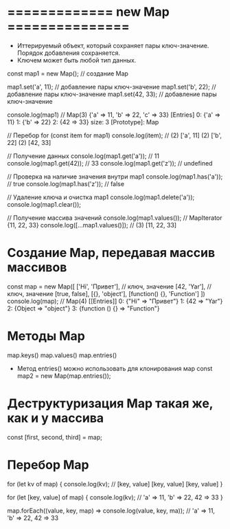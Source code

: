 # ============= new Map ===============
* Иттерируемый объект, который сохраняет пары ключ-значение. Порядок добавления сохраняется.
* Ключем может быть любой тип данных.

const map1 = new Map(); // создание Map

map1.set('a', 11); // добавление пары ключ-значение
map1.set('b', 22); // добавление пары ключ-значение
map1.set(42, 33); // добавление пары ключ-значение

console.log(map1) // Map(3) {'a' => 11, 'b' => 22, 'c' => 33} 
					[Entries]
					0: {'a' => 11}
					1: {'b' => 22}
					2: {42 => 33}
					size: 3
					[Prototype]: Map

// Перебор
for (const item for map1) console.log(item); //	(2) ['a', 11]
												(2) ['b', 22]
												(2) [42, 33]

// Получение данных
console.log(map1.get('a')); // 11
console.log(map1.get(42)); // 33
console.log(map1.get('z')); // undefined

// Проверка на наличие значения внутри map1
console.log(map1.has('a')); // true
console.log(map1.has('z')); // false

// Удаление ключа и очистка map1
console.log(map1.delete('a'));
console.log(map1.clear());

// Получение массива значений
console.log(map1.values()); // MapIterator {11, 22, 33}
console.log([...map1.values()]); // (3) [11, 22, 33]

# Создание Мар, передавая массив массивов
const map = new Map([
	['Hi', 'Привет'], // ключ, значение
	[42, 'Yar'], // ключ, значение
	[true, false],
	[{}, 'object'],
	[function() {}, 'Function']
])
 console.log(map); // 
 Map(4)
[[Entries]]
0: {"Hi" => "Привет"}
1: {42 => "Yar"}
2: {Object => "object"}
3: {function () {} => "Function"}

# Методы Мар
map.keys()
map.values()
map.entries()

* Метод entries() можно использовать для клонирования мар
const map2 = new Map(map.entries());

# Деструктуризация Мар такая же, как и у массива
const [first, second, third] = map;

# Перебор Мар
for (let kv of map) {
	console.log(kv); // [key, value] [key, value] [key, value]
}

for (let [key, value] of map) {
	console.log(kv); // 'a' => 11, 'b' => 22, 42 => 33
}

map.forEach((value, key, map) => console.log(value, key, ma)); // 'a' => 11, 'b' => 22, 42 => 33